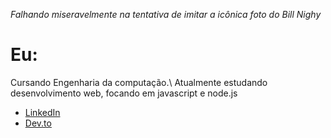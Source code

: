 *Falhando miseravelmente na tentativa de imitar a icônica foto do Bill Nighy*

# Eu:

Cursando Engenharia da computação.\\
Atualmente estudando desenvolvimento web, focando em javascript e node.js 

* [LinkedIn](https://www.linkedin.com/in/maike-bernardes-565a27236/)
* [Dev.to](https://dev.to/baike97)
